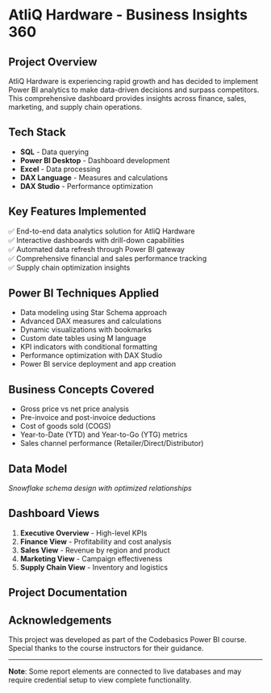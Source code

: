 # AtliQ Hardware - Business Insights 360

## Project Overview
AtliQ Hardware is experiencing rapid growth and has decided to implement Power BI analytics to make data-driven decisions and surpass competitors. This comprehensive dashboard provides insights across finance, sales, marketing, and supply chain operations.


## Tech Stack
- **SQL** - Data querying
- **Power BI Desktop** - Dashboard development
- **Excel** - Data processing
- **DAX Language** - Measures and calculations
- **DAX Studio** - Performance optimization

## Key Features Implemented
✅ End-to-end data analytics solution for AtliQ Hardware  
✅ Interactive dashboards with drill-down capabilities  
✅ Automated data refresh through Power BI gateway  
✅ Comprehensive financial and sales performance tracking  
✅ Supply chain optimization insights  

## Power BI Techniques Applied
- Data modeling using Star Schema approach
- Advanced DAX measures and calculations
- Dynamic visualizations with bookmarks
- Custom date tables using M language
- KPI indicators with conditional formatting
- Performance optimization with DAX Studio
- Power BI service deployment and app creation

## Business Concepts Covered
- Gross price vs net price analysis
- Pre-invoice and post-invoice deductions
- Cost of goods sold (COGS)
- Year-to-Date (YTD) and Year-to-Go (YTG) metrics
- Sales channel performance (Retailer/Direct/Distributor)

## Data Model

*Snowflake schema design with optimized relationships*

## Dashboard Views
1. **Executive Overview** - High-level KPIs
2. **Finance View** - Profitability and cost analysis
3. **Sales View** - Revenue by region and product
4. **Marketing View** - Campaign effectiveness
5. **Supply Chain View** - Inventory and logistics


## Project Documentation

## Acknowledgements
This project was developed as part of the Codebasics Power BI course. Special thanks to the course instructors for their guidance.

---

**Note**: Some report elements are connected to live databases and may require credential setup to view complete functionality.
